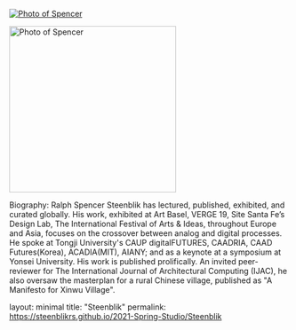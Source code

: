 [![Photo of Spencer](https://github.com/steenblikrs/2021-Spring-Studio/blob/gh-pages/Steenblik/mmexport1551518849490_1.jpg?raw=true "Steenblik")]()

<a href="https://phi.archi"><img alt="Photo of Spencer" src="https://github.com/steenblikrs/2021-Spring-Studio/blob/gh-pages/Steenblik/mmexport1551518849490_1.jpg?raw=true" width="300"></a>

Biography: Ralph Spencer Steenblik has lectured, published, exhibited, and curated globally. His work, exhibited at Art Basel, VERGE 19, Site Santa Fe’s Design Lab, The International Festival of Arts & Ideas, throughout Europe and Asia, focuses on the crossover between analog and digital processes. He spoke at Tongji University's CAUP digitalFUTURES, CAADRIA, CAAD Futures(Korea), ACADIA(MIT), AIANY; and as a keynote at a symposium at Yonsei University. His work is published prolifically. An invited peer-reviewer for The International Journal of Architectural Computing (IJAC), he also oversaw the masterplan for a rural Chinese village, published as "A Manifesto for Xinwu Village".




layout: minimal
title: "Steenblik"
permalink: https://steenblikrs.github.io/2021-Spring-Studio/Steenblik
